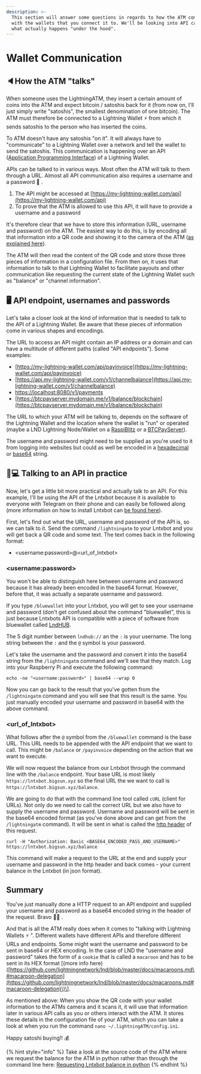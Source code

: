 ```yaml
---
description: >-
  This section will answer some questions in regards to how the ATM communicates
  with the wallets that you connect it to. We'll be looking into API calls and
  what actually happens "under the hood".
---
```


# Wallet Communication

## 🔈How the ATM "talks"

When someone uses the LightningATM, they insert a certain amount of coins into the ATM and expect bitcoin / satoshis back for it \(from now on, I'll just simply write "satoshis", the smallest denomination of one bitcoin\). The ATM must therefore be connected to a Lightning Wallet ⚡ from which it sends satoshis to the person who has inserted the coins.

To ATM doesn't have any satoshis "on it". It will always have to "communicate" to a Lightning Wallet over a network and tell the wallet to send the satoshis. This communication is happening over an API \([Application Programming Interface](https://www.freecodecamp.org/news/what-is-an-api-in-english-please-b880a3214a82/)\) of a Lightning Wallet.

APIs can be talked to in various ways. Most often the ATM will talk to them through a URL. Almost all API communication also requires a username and a password 🔑 .

1. The API might be accessed at [https://my-lightning-wallet.com/api](https://my-lightning-wallet.com/api)
2. To prove that the ATM is allowed to use this API, it will have to provide a username and a password

It's therefore clear that we have to store this information \(URL, username and password\) on the ATM. The easiest way to do this, is by encoding all that information into a QR code and showing it to the camera of the ATM \([as explained here](https://docs.lightningatm.me/lightningatm-setup/wallet-setup/lnd_btcpay#connecting-to-the-atm)\).

The ATM will then read the content of the QR code and store those three pieces of information in a configuration file. From then on, it uses that information to talk to that Lightning Wallet to facilitate payouts and other communication like requesting the current state of the Lightning Wallet such as "balance" or "channel information".

## 🖥 API endpoint, usernames and passwords

Let's take a closer look at the kind of information that is needed to talk to the API of a Lightning Wallet. Be aware that these pieces of information come in various shapes and encodings.

The URL to access an API might contain an IP address or a domain and can have a multitude of different paths \(called "API endpoints"\). Some examples:

* [https://my-lightning-wallet.com/api/payinvoice](https://my-lightning-wallet.com/api/payinvoice)
* [https://api.my-lightning-wallet.com/v1/channelbalance](https://api.my-lightning-wallet.com/v1/channelbalance)
* [https://localhost:8080/v1/payments](https://localhost:8080/v1/payments)
* [https://btcpayserver.mydomain.me/v1/balance/blockchain](https://btcpayserver.mydomain.me/v1/balance/blockchain)

The URL to which your ATM will be talking to, depends on the software of the Lightning Wallet and the location where the wallet is "run" or operated \(maybe a LND Lightning Node/Wallet on a [RaspiBlitz](https://github.com/rootzoll/raspiblitz) or a [BTCPayServer](https://github.com/btcpayserver/btcpayserver-docker)\).

The username and password might need to be supplied as you're used to it from logging into websites but could as well be encoded in a [hexadecimal](https://www.lifewire.com/what-is-hexadecimal-2625897) or [base64](https://base64.guru/learn/what-is-base64) string.

## 👩💻 Talking to an API in practice

Now, let's get a little bit more practical and actually talk to an API. For this example, I'll be using the API of the Lntxbot because it is available to everyone with Telegram on their phone and can easily be followed along \(more information on how to install Lntxbot can [be found here](https://docs.lightningatm.me/lightningatm-setup/wallet-setup/lntxbot#installing-lntxbot)\).

First, let's find out what the URL, username and password of the API is, so we can talk to it. Send the command `/lightningatm` to your Lntxbot and you will get back a QR code and some text. The text comes back in the following format:

* &lt;username:password&gt;@&lt;url\_of\_lntxbot&gt;

### &lt;username:password&gt;

You won't be able to distinguish here between username and password because it has already been encoded in the base64 format. However, before that, it was actually a separate username and password.

If you type `/bluewallet` into your Lntxbot, you will get to see your username and password \(don't get confused about the command "bluewallet", this is just because Lntxbots API is compatible with a piece of software from bluewallet called [LndHUB](https://bluewallet.io/lndhub/).

The 5 digit number between `lndhub://` an the `:` is your username. The long string between the `:` and the `@` symbol is your password.

Let's take the username and the password and convert it into the base64 string from the `/lightningatm` command and we'll see that they match. Log into your Raspberry Pi and execute the following command:

```text
echo -ne "<username:password>" | base64 --wrap 0
```

Now you can go back to the result that you've gotten from the `/lightningatm` command and you will see that this result is the same. You just manually encoded your username and password in base64 with the above command.

### &lt;url\_of\_lntxbot&gt;

What follows after the `@` symbol from the `/bluewallet` command is the base URL. This URL needs to be appended with the API endpoint that we want to call. This might be `/balance` or `/payinvoice` depending on the action that we want to execute.

We will now request the balance from our Lntxbot through the command line with the `/balance` endpoint. Your base URL is most likely `https://lntxbot.bigsun.xyz` so the final URL the we want to call is `https://lntxbot.bigsun.xyz/balance`.

We are going to do that with the command line tool called `cURL` \(client for URLs\). Not only do we need to call the correct URL but we also have to supply the username and password. Username and password will be sent in the base64 encoded format \(as you've done above and can get from the `/lightningatm` command\). It will be sent in what is called the [http header](https://www.geeksforgeeks.org/http-headers/) of this request.

```text
curl -H "Authorization: Basic <BASE64_ENCODED_PASS_AND_USERNAME>" https://lntxbot.bigsun.xyz/balance
```

This command will make a request to the URL at the end and supply your username and password in the http header and back comes - your current balance in the Lntxbot \(in json format\).

## Summary

You've just manually done a HTTP request to an API endpoint and supplied your username and password as a base64 encoded string in the header of the request. Bravo 🥳🎉 .

And that is all the ATM really does when it comes to "talking with Lightning Wallets ⚡ ". Different wallets have different APIs and therefore different URLs and endpoints. Some might want the username and password to be sent in base64 or HEX encoding. In the case of LND the "username and password" takes the form of a `cookie` that is called a `macaroon` and has to be sent in its HEX format \[\(more info here\)\([https://github.com/lightningnetwork/lnd/blob/master/docs/macaroons.md\#macaroon-delegation](https://github.com/lightningnetwork/lnd/blob/master/docs/macaroons.md#macaroon-delegation)\)\].

As mentioned above: When you show the QR code with your wallet information to the ATMs camera and it scans it, it will use that information later in various API calls as you or others interact with the ATM. It stores these details in the configuration file of your ATM, which you can take a look at when you run the command `nano ~/.lightningATM/config.ini`.

Happy satoshi buying!! 💰 

{% hint style="info" %}
Take a look at the source code of the ATM where we request the balance for the ATM in python rather than through the command line here: [Requesting Lntxbot balance in python](https://github.com/21isenough/LightningATM/blob/a35a0a128f016620a27b2c03b7539439fc396fdf/lntxbot.py#L80)
{% endhint %}

